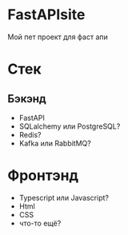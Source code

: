 # FastAPIsite
Мой пет проект для фаст апи

# Стек
## Бэкэнд 
- FastAPI
- SQLalchemy или PostgreSQL?
- Redis?
- Kafka или RabbitMQ?

# Фронтэнд
- Typescript или Javascript?
- Html
- CSS
- что-то ещё?
